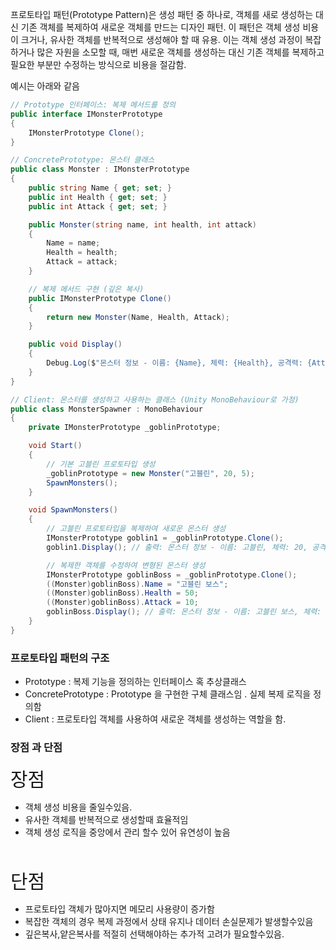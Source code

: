 

프로토타입 패턴(Prototype Pattern)은 생성 패턴 중 하나로, 객체를 새로 생성하는 대신 기존 객체를 복제하여 새로운 객체를 만드는 디자인 패턴. 이 패턴은 객체 생성 비용이 크거나, 유사한 객체를 반복적으로 생성해야 할 때 유용. 이는 객체 생성 과정이 복잡하거나 많은 자원을 소모할 때, 매번 새로운 객체를 생성하는 대신 기존 객체를 복제하고 필요한 부분만 수정하는 방식으로 비용을 절감함.
<br>

예시는 아래와 같음

```cs
// Prototype 인터페이스: 복제 메서드를 정의
public interface IMonsterPrototype
{
    IMonsterPrototype Clone();
}

// ConcretePrototype: 몬스터 클래스
public class Monster : IMonsterPrototype
{
    public string Name { get; set; }
    public int Health { get; set; }
    public int Attack { get; set; }

    public Monster(string name, int health, int attack)
    {
        Name = name;
        Health = health;
        Attack = attack;
    }

    // 복제 메서드 구현 (깊은 복사)
    public IMonsterPrototype Clone()
    {
        return new Monster(Name, Health, Attack);
    }

    public void Display()
    {
        Debug.Log($"몬스터 정보 - 이름: {Name}, 체력: {Health}, 공격력: {Attack}");
    }
}

// Client: 몬스터를 생성하고 사용하는 클래스 (Unity MonoBehaviour로 가정)
public class MonsterSpawner : MonoBehaviour
{
    private IMonsterPrototype _goblinPrototype;

    void Start()
    {
        // 기본 고블린 프로토타입 생성
        _goblinPrototype = new Monster("고블린", 20, 5);
        SpawnMonsters();
    }

    void SpawnMonsters()
    {
        // 고블린 프로토타입을 복제하여 새로운 몬스터 생성
        IMonsterPrototype goblin1 = _goblinPrototype.Clone();
        goblin1.Display(); // 출력: 몬스터 정보 - 이름: 고블린, 체력: 20, 공격력: 5

        // 복제한 객체를 수정하여 변형된 몬스터 생성
        IMonsterPrototype goblinBoss = _goblinPrototype.Clone();
        ((Monster)goblinBoss).Name = "고블린 보스";
        ((Monster)goblinBoss).Health = 50;
        ((Monster)goblinBoss).Attack = 10;
        goblinBoss.Display(); // 출력: 몬스터 정보 - 이름: 고블린 보스, 체력: 50, 공격력: 10
    }
}
```

### 프로토타입 패턴의 구조 
- Prototype : 복제 기능을 정의하는 인터페이스 혹 추상클래스 
- ConcretePrototype : Prototype 을 구현한 구체 클래스임 . 실제 복제 로직을 정의함
- Client : 프로토타입 객체를 사용하여 새로운 객체를 생성하는 역할을 함.

### 장점 과 단점
<span style="font-size:30px"> 장점 </span>
- 객체 생성 비용을 줄일수있음.
- 유사한 객체를 반복적으로 생성할때 효율적임
- 객체 생성 로직을 중앙에서 관리 할수 있어 유연성이 높음

<br>

<span style="font-size:30px"> 단점 </span>
- 프로토타입 객체가 많아지면 메모리 사용량이 증가함
- 복잡한 객체의 경우 복제 과정에서 상태 유지나 데이터 손실문제가 발생할수있음
- 깊은복사,얕은복사를 적절히 선택해야하는 추가적 고려가 필요할수있음.




